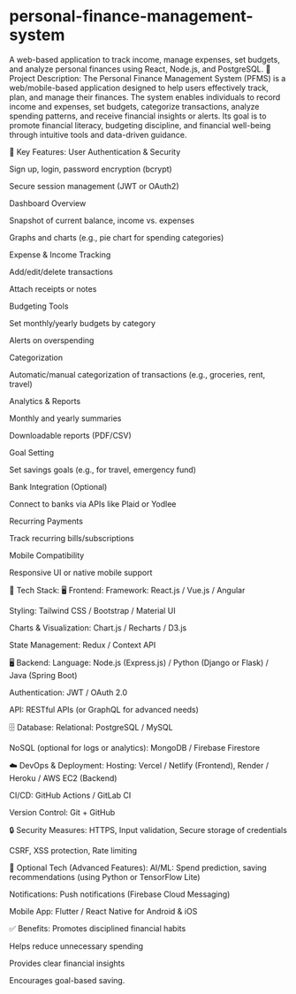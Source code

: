 # personal-finance-management-system
A web-based application to track income, manage expenses, set budgets, and analyze personal finances using React, Node.js, and PostgreSQL.
📝 Project Description:
The Personal Finance Management System (PFMS) is a web/mobile-based application designed to help users effectively track, plan, and manage their finances. The system enables individuals to record income and expenses, set budgets, categorize transactions, analyze spending patterns, and receive financial insights or alerts. Its goal is to promote financial literacy, budgeting discipline, and financial well-being through intuitive tools and data-driven guidance.

🎯 Key Features:
User Authentication & Security

Sign up, login, password encryption (bcrypt)

Secure session management (JWT or OAuth2)

Dashboard Overview

Snapshot of current balance, income vs. expenses

Graphs and charts (e.g., pie chart for spending categories)

Expense & Income Tracking

Add/edit/delete transactions

Attach receipts or notes

Budgeting Tools

Set monthly/yearly budgets by category

Alerts on overspending

Categorization

Automatic/manual categorization of transactions (e.g., groceries, rent, travel)

Analytics & Reports

Monthly and yearly summaries

Downloadable reports (PDF/CSV)

Goal Setting

Set savings goals (e.g., for travel, emergency fund)

Bank Integration (Optional)

Connect to banks via APIs like Plaid or Yodlee

Recurring Payments

Track recurring bills/subscriptions

Mobile Compatibility

Responsive UI or native mobile support

🧱 Tech Stack:
🖥️ Frontend:
Framework: React.js / Vue.js / Angular

Styling: Tailwind CSS / Bootstrap / Material UI

Charts & Visualization: Chart.js / Recharts / D3.js

State Management: Redux / Context API

🖥️ Backend:
Language: Node.js (Express.js) / Python (Django or Flask) / Java (Spring Boot)

Authentication: JWT / OAuth 2.0

API: RESTful APIs (or GraphQL for advanced needs)

🗄️ Database:
Relational: PostgreSQL / MySQL

NoSQL (optional for logs or analytics): MongoDB / Firebase Firestore

☁️ DevOps & Deployment:
Hosting: Vercel / Netlify (Frontend), Render / Heroku / AWS EC2 (Backend)

CI/CD: GitHub Actions / GitLab CI

Version Control: Git + GitHub

🔒 Security Measures:
HTTPS, Input validation, Secure storage of credentials

CSRF, XSS protection, Rate limiting

📱 Optional Tech (Advanced Features):
AI/ML: Spend prediction, saving recommendations (using Python or TensorFlow Lite)

Notifications: Push notifications (Firebase Cloud Messaging)

Mobile App: Flutter / React Native for Android & iOS

✅ Benefits:
Promotes disciplined financial habits

Helps reduce unnecessary spending

Provides clear financial insights

Encourages goal-based saving.

